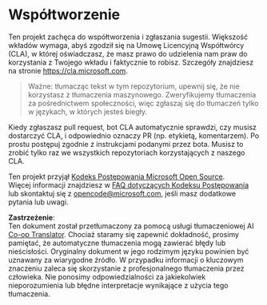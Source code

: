 <!--
CO_OP_TRANSLATOR_METADATA:
{
  "original_hash": "d6f80293fa9c213283eac7e79b078671",
  "translation_date": "2025-08-26T06:25:37+00:00",
  "source_file": "CONTRIBUTING.md",
  "language_code": "pl"
}
-->
# Współtworzenie

Ten projekt zachęca do współtworzenia i zgłaszania sugestii. Większość wkładów wymaga, abyś zgodził się na Umowę Licencyjną Współtwórcy (CLA), w której oświadczasz, że masz prawo do udzielenia nam praw do korzystania z Twojego wkładu i faktycznie to robisz. Szczegóły znajdziesz na stronie https://cla.microsoft.com.

> Ważne: tłumacząc tekst w tym repozytorium, upewnij się, że nie korzystasz z tłumaczenia maszynowego. Zweryfikujemy tłumaczenia za pośrednictwem społeczności, więc zgłaszaj się do tłumaczeń tylko w językach, w których jesteś biegły.

Kiedy zgłaszasz pull request, bot CLA automatycznie sprawdzi, czy musisz dostarczyć CLA, i odpowiednio oznaczy PR (np. etykietą, komentarzem). Po prostu postępuj zgodnie z instrukcjami podanymi przez bota. Musisz to zrobić tylko raz we wszystkich repozytoriach korzystających z naszego CLA.

Ten projekt przyjął [Kodeks Postępowania Microsoft Open Source](https://opensource.microsoft.com/codeofconduct/).  
Więcej informacji znajdziesz w [FAQ dotyczących Kodeksu Postępowania](https://opensource.microsoft.com/codeofconduct/faq/)  
lub skontaktuj się z [opencode@microsoft.com](mailto:opencode@microsoft.com), jeśli masz dodatkowe pytania lub uwagi.

**Zastrzeżenie**:  
Ten dokument został przetłumaczony za pomocą usługi tłumaczeniowej AI [Co-op Translator](https://github.com/Azure/co-op-translator). Chociaż staramy się zapewnić dokładność, prosimy pamiętać, że automatyczne tłumaczenia mogą zawierać błędy lub nieścisłości. Oryginalny dokument w jego rodzimym języku powinien być uznawany za wiarygodne źródło. W przypadku informacji o kluczowym znaczeniu zaleca się skorzystanie z profesjonalnego tłumaczenia przez człowieka. Nie ponosimy odpowiedzialności za jakiekolwiek nieporozumienia lub błędne interpretacje wynikające z użycia tego tłumaczenia.